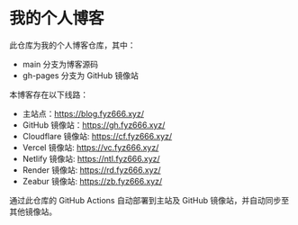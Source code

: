 # 我的个人博客

此仓库为我的个人博客仓库，其中：

- main 分支为博客源码
- gh-pages 分支为 GitHub 镜像站

本博客存在以下线路：

- 主站点：https://blog.fyz666.xyz/
- GitHub 镜像站：https://gh.fyz666.xyz/
- Cloudflare 镜像站: https://cf.fyz666.xyz/
- Vercel 镜像站: https://vc.fyz666.xyz/
- Netlify 镜像站: https://ntl.fyz666.xyz/
- Render 镜像站: https://rd.fyz666.xyz/
- Zeabur 镜像站: https://zb.fyz666.xyz/

通过此仓库的 GitHub Actions 自动部署到主站及 GitHub 镜像站，并自动同步至其他镜像站。